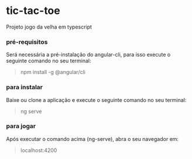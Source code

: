 # tic-tac-toe
Projeto jogo da velha em typescript

### pré-requisitos
Será necessária a pré-instalação do angular-cli, para isso execute o seguinte comando no seu terminal:
  >npm install -g @angular/cli 

### para instalar
Baixe ou clone a aplicação e execute o seguinte comando no seu terminal:
 >ng serve
 
### para jogar
Após executar o comando acima (ng-serve), abra o seu navegador em:
  >localhost:4200
